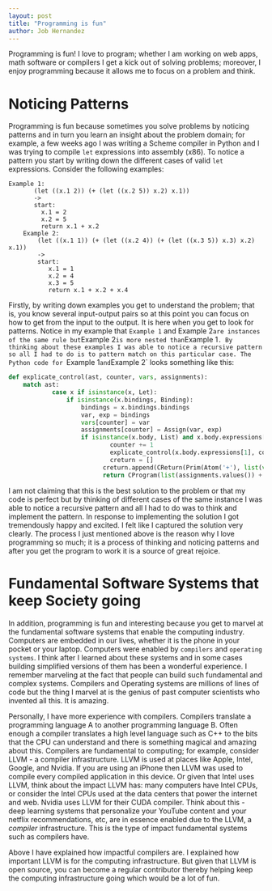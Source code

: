 ```yaml
---
layout: post
title: "Programming is fun"
author: Job Hernandez
---
```

Programming is fun! I love to program; whether I am working on web apps, math software or compilers I get a kick out of solving problems; moreover, I enjoy programming because it allows me to focus on a problem and think. 

# Noticing Patterns
Programming is fun because sometimes you solve problems by noticing patterns and in turn you learn an insight about the problem domain; for example, a few weeks ago I was writing a Scheme compiler in Python and I was trying to compile `let` expressions into assembly (x86). To notice a pattern you start by writing down the different cases of valid `let` expressions. Consider the following examples:

```
Example 1:
       (let ((x.1 2)) (+ (let ((x.2 5)) x.2) x.1))
       ->
       start:
         x.1 = 2
         x.2 = 5
         return x.1 + x.2
    Example 2:
        (let ((x.1 1)) (+ (let ((x.2 4)) (+ (let ((x.3 5)) x.3) x.2) x.1))
        ->
        start:
           x.1 = 1
           x.2 = 4
           x.3 = 5
           return x.1 + x.2 + x.4
```

Firstly, by writing down examples you get to understand the problem; that is, you know several input-output pairs so at this point you can focus on how to get from the input to the output. It is here when you get to look for patterns. Notice in my example that `Example 1` and Example 2` are instances of the same rule but `Example 2` is more nested than `Example 1`. By thinking about these examples I was able to notice a recursive pattern so all I had to do is to pattern match on this particular case. The Python code for `Example 1` and `Example 2` looks something like this:

```Python
def explicate_control(ast, counter, vars, assignments):
    match ast:
    	    case x if isinstance(x, Let):
        	    if isinstance(x.bindings, Binding):
            	    bindings = x.bindings.bindings
            	    var, exp = bindings
            	    vars[counter] = var
            	    assignments[counter] = Assign(var, exp)
            	    if isinstance(x.body, List) and x.body.expressions[0].atom == '+' and isinstance(x.body.expressions[1], Let):
                	        counter += 1
                	        explicate_control(x.body.expressions[1], counter, vars, assignments)
                	        creturn = []
                     	  creturn.append(CReturn(Prim(Atom('+'), list(vars.values()))))
                     	  return CProgram(list(assignments.values()) + creturn)
```


I am not claiming that this is the best solution to the problem or that my code is perfect but by thinking of different cases of the same instance I was able to notice a recursive pattern and all I had to do was to think and implement the pattern. In response to implementing the solution I got tremendously happy and excited. I felt like I captured the solution very clearly. The process I just mentioned above is the reason why I love programming so much; it is a process of thinking and noticing patterns and after you get the program to work it is a source of great rejoice.

# Fundamental Software Systems that keep Society going
In addition, programming is fun and interesting because you get to marvel at the fundamental software systems that enable the computing industry. Computers are embedded in our lives, whether it is the phone in your pocket or your laptop. Computers were enabled by `compilers` and `operating systems`. I think after I learned about these systems and in some cases building simplified versions of them has been a wonderful experience. I remember marveling at the fact that people can build such fundamental and complex systems. Compilers and Operating systems are millions of lines of code but the thing I marvel at is the genius of past computer scientists who invented all this. It is amazing.

Personally, I have more experience with compilers. Compilers translate a programming language A to another programming language B. Often enough a compiler translates a high level language such as C++ to the bits that the CPU can understand and there is something magical and amazing about this. Compilers are fundamental to computing; for example, consider LLVM - a compiler infrastructure. LLVM is used at places like Apple, Intel, Google, and Nvidia. If you are using an iPhone then LLVM was used to compile every compiled application in this device. Or given that Intel uses LLVM, think about the impact LLVM has: many computers have Intel CPUs, or consider the Intel CPUs used at the data centers that power the internet and web. Nvidia uses LLVM for their CUDA compiler. Think about this - deep learning systems that personalize your YouTube content and your netflix recommendations, etc, are in essence enabled due to the LLVM, a *compiler* infrastructure. This is the type of impact fundamental systems such as compilers have.

Above I have explained how impactful compilers are. I explained how important LLVM is for the computing infrastructure. But given that LLVM is open source, you can become a regular contributor thereby helping keep the computing infrastructure going which would be a lot of fun.
